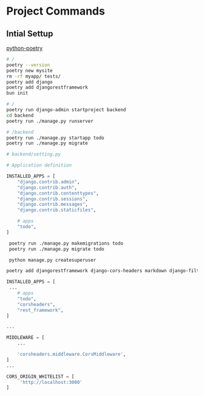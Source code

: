 # Project Commands

## Intial Settup

[python-poetry](https://python-poetry.org/docs/basic-usage/)

```bash
# /
poetry --version
poetry new mysite
rm -rf myapp/ tests/
poetry add django
poetry add djangorestframework
bun init
```

```bash
# /
poetry run django-admin startproject backend
cd backend
poetry run ./manage.py runserver
```

```bash
# /backend
poetry run ./manage.py startapp todo
poetry run ./manage.py migrate
```

```python
# backend/setting.py

# Application definition

INSTALLED_APPS = [
    "django.contrib.admin",
    "django.contrib.auth",
    "django.contrib.contenttypes",
    "django.contrib.sessions",
    "django.contrib.messages",
    "django.contrib.staticfiles",

    # apps
    "todo",
]
```

```bash
 poetry run ./manage.py makemigrations todo
 poetry run ./manage.py migrate todo

 python manage.py createsuperuser
```

```bash
poetry add djangorestframework django-cors-headers markdown django-filter
```

```python
INSTALLED_APPS = [
 ...
    # apps
    "todo",
    "corsheaders",
    "rest_framework",
]

...

MIDDLEWARE = [
    ...

    'corsheaders.middleware.CorsMiddleware',
]
...

CORS_ORIGIN_WHITELIST = [
     'http://localhost:3000'
]
```

```